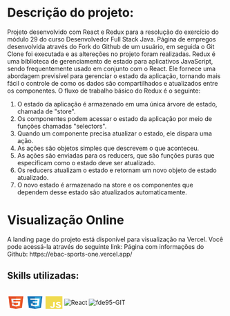 <h1>Descrição do projeto:</h1>
Projeto desenvolvido com React e Redux para a resolução do exercício do módulo 29 do curso Desenvolvedor Full Stack Java. Página de empregos desenvolvida através do Fork do Github de um usuário, em seguida o Git Clone foi executada e as altereções no projeto foram realizadas.
Redux é uma biblioteca de gerenciamento de estado para aplicativos JavaScript, sendo frequentemente usado em conjunto com o React. Ele fornece uma abordagem previsível para gerenciar o estado da aplicação, tornando mais fácil o controle de como os dados são compartilhados e atualizados entre os componentes.
O fluxo de trabalho básico do Redux é o seguinte:

1. O estado da aplicação é armazenado em uma única árvore de estado, chamada de "store".
2. Os componentes podem acessar o estado da aplicação por meio de funções chamadas "selectors".
3. Quando um componente precisa atualizar o estado, ele dispara uma ação.
4. As ações são objetos simples que descrevem o que aconteceu.
5. As ações são enviadas para os reducers, que são funções puras que especificam como o estado deve ser atualizado.
6. Os reducers atualizam o estado e retornam um novo objeto de estado atualizado.
7. O novo estado é armazenado na store e os componentes que dependem desse estado são atualizados automaticamente.

<h1>Visualização Online</h1>
A landing page do projeto está disponível para visualização na Vercel. Você pode acessá-la através do seguinte link:
Página com informações do Github: https://ebac-sports-one.vercel.app/


## Skills utilizadas:
<div style="display: inline_block"><br>
  <img align="center" alt="HTML" height="30" width="40" src="https://raw.githubusercontent.com/devicons/devicon/master/icons/html5/html5-original.svg">
  <img align="center" alt="CSS" height="30" width="40" src="https://raw.githubusercontent.com/devicons/devicon/master/icons/css3/css3-original.svg">
  <img align="center" alt="Js" height="30" width="40" src="https://raw.githubusercontent.com/devicons/devicon/master/icons/javascript/javascript-plain.svg">
  <img align="center" alt="React" height="35" width="40" src="https://upload.wikimedia.org/wikipedia/commons/thumb/a/a7/React-icon.svg/512px-React-icon.svg.png?20220125121207">
  <img align="center" alt="fde95-GIT" height="30" width="40" src="https://cdn.jsdelivr.net/gh/devicons/devicon/icons/git/git-original.svg">


